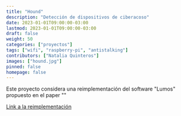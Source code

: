 ```yaml
---
title: "Hound"
description: "Detección de dispositivos de ciberacoso"
date: 2023-01-01T09:00:00-03:00
lastmod: 2023-01-01T09:00:00-03:00
draft: false
weight: 50
categories: ["proyectos"]
tags: ["wifi", "raspberry-pi", "antistalking"]
contributors: ["Natalia Quinteros"]
images: ["hound.jpg"]
pinned: false
homepage: false
---
```


Este proyecto considera una reimplementación del software "Lumos" propuesto en el paper ""

[Link a la reimplementación](https://github.com/hackerlab-uchile/hound)
